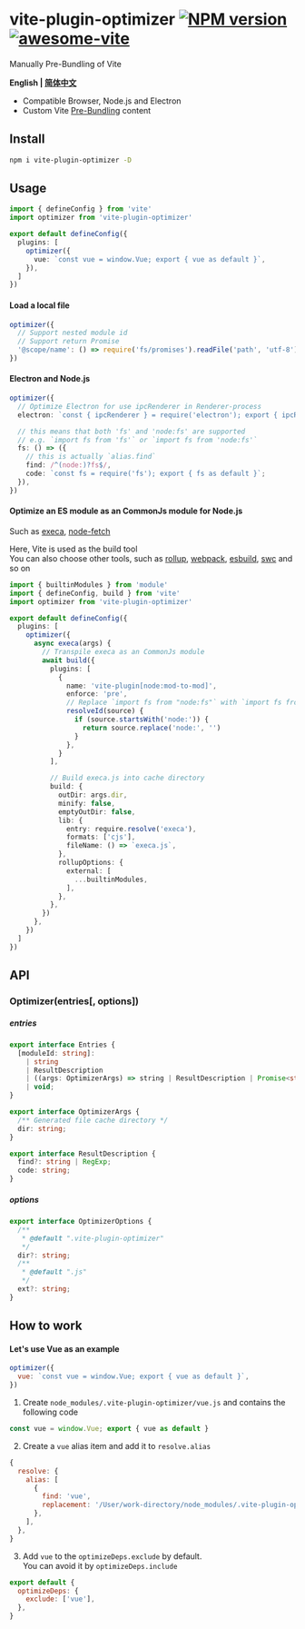 # vite-plugin-optimizer [![NPM version](https://img.shields.io/npm/v/vite-plugin-optimizer.svg)](https://npmjs.org/package/vite-plugin-optimizer) [![awesome-vite](https://awesome.re/badge.svg)](https://github.com/vitejs/awesome-vite)

Manually Pre-Bundling of Vite

**English | [简体中文](https://github.com/caoxiemeihao/vite-plugins/blob/main/packages/optimizer/README.zh-CN.md)**

- Compatible Browser, Node.js and Electron
- Custom Vite [Pre-Bundling](https://vitejs.dev/guide/dep-pre-bundling.html) content

## Install

```bash
npm i vite-plugin-optimizer -D
```

## Usage

```ts
import { defineConfig } from 'vite'
import optimizer from 'vite-plugin-optimizer'

export default defineConfig({
  plugins: [
    optimizer({
      vue: `const vue = window.Vue; export { vue as default }`,
    }),
  ]
})
```

#### Load a local file

```ts
optimizer({
  // Support nested module id
  // Support return Promise
  '@scope/name': () => require('fs/promises').readFile('path', 'utf-8'),
})
```

#### Electron and Node.js

```ts
optimizer({
  // Optimize Electron for use ipcRenderer in Renderer-process
  electron: `const { ipcRenderer } = require('electron'); export { ipcRenderer };`,

  // this means that both 'fs' and 'node:fs' are supported
  // e.g. `import fs from 'fs'` or `import fs from 'node:fs'`
  fs: () => ({
    // this is actually `alias.find`
    find: /^(node:)?fs$/,
    code: `const fs = require('fs'); export { fs as default }`;
  }),
})
```

#### Optimize an ES module as an CommonJs module for Node.js

Such as [execa](https://www.npmjs.com/package/execa), [node-fetch](https://www.npmjs.com/package/node-fetch)  

Here, Vite is used as the build tool  
You can also choose other tools, such as [rollup](https://rollupjs.org), [webpack](https://webpack.js.org), [esbuild](https://esbuild.github.io), [swc](https://swc.rs) and so on

```ts
import { builtinModules } from 'module'
import { defineConfig, build } from 'vite'
import optimizer from 'vite-plugin-optimizer'

export default defineConfig({
  plugins: [
    optimizer({
      async execa(args) {
        // Transpile execa as an CommonJs module
        await build({
          plugins: [
            {
              name: 'vite-plugin[node:mod-to-mod]',
              enforce: 'pre',
              // Replace `import fs from "node:fs"` with `import fs from "fs"`
              resolveId(source) {
                if (source.startsWith('node:')) {
                  return source.replace('node:', '')
                }
              },
            }
          ],

          // Build execa.js into cache directory
          build: {
            outDir: args.dir,
            minify: false,
            emptyOutDir: false,
            lib: {
              entry: require.resolve('execa'),
              formats: ['cjs'],
              fileName: () => `execa.js`,
            },
            rollupOptions: {
              external: [
                ...builtinModules,
              ],
            },
          },
        })
      },
    })
  ]
})
```

## API

### Optimizer(entries[, options])

##### entries

```ts
export interface Entries {
  [moduleId: string]:
    | string
    | ResultDescription
    | ((args: OptimizerArgs) => string | ResultDescription | Promise<string | ResultDescription | void> | void)
    | void;
}

export interface OptimizerArgs {
  /** Generated file cache directory */
  dir: string;
}

export interface ResultDescription {
  find?: string | RegExp;
  code: string;
}
```

##### options

```ts
export interface OptimizerOptions {
  /**
   * @default ".vite-plugin-optimizer"
   */
  dir?: string;
  /**
   * @default ".js"
   */
  ext?: string;
}
```

## How to work

#### Let's use Vue as an example

```js
optimizer({
  vue: `const vue = window.Vue; export { vue as default }`,
})
```

1. Create `node_modules/.vite-plugin-optimizer/vue.js` and contains the following code

```js
const vue = window.Vue; export { vue as default }
```

2. Create a `vue` alias item and add it to `resolve.alias`

```js
{
  resolve: {
    alias: [
      {
        find: 'vue',
        replacement: '/User/work-directory/node_modules/.vite-plugin-optimizer/vue',
      },
    ],
  },
}
```

3. Add `vue` to the `optimizeDeps.exclude` by default.  
  You can avoid it by `optimizeDeps.include`

```js
export default {
  optimizeDeps: {
    exclude: ['vue'],
  },
}
```
